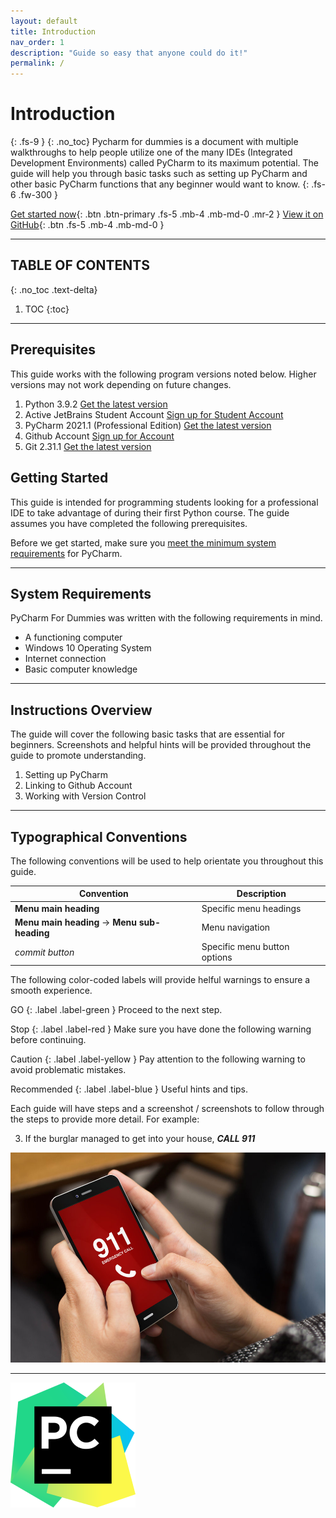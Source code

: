 ```yaml
---
layout: default
title: Introduction
nav_order: 1
description: "Guide so easy that anyone could do it!"
permalink: /
---
```


# Introduction
{: .fs-9 }
{: .no_toc}
Pycharm for dummies is a document with multiple walkthroughs to help people utilize one of the many IDEs (Integrated Development Environments) called PyCharm to its maximum potential. The guide will help you through basic tasks such as setting up PyCharm and other basic PyCharm functions that any beginner would want to know.
{: .fs-6 .fw-300 }

[Get started now](#getting-started){: .btn .btn-primary .fs-5 .mb-4 .mb-md-0 .mr-2 } [View it on GitHub](https://github.com/sis00337/Pycharm-For-Dummies){: .btn .fs-5 .mb-4 .mb-md-0 }

---

## TABLE OF CONTENTS
{: .no_toc .text-delta}
1. TOC
{:toc}

---

## Prerequisites

This guide works with the following program versions noted below. Higher versions may not work depending on future changes.

1. Python 3.9.2 [Get the latest version](https://www.python.org/downloads/)
2. Active JetBrains Student Account [Sign up for Student Account](https://account.jetbrains.com/login)
3. PyCharm 2021.1 (Professional Edition) [Get the latest version](https://www.jetbrains.com/pycharm/download/)
4. Github Account [Sign up for Account](https://github.com/)
5. Git 2.31.1 [Get the latest version](https://git-scm.com/)

## Getting Started

This guide is intended for programming students looking for a professional IDE to take advantage of during their first Python course. The guide assumes you have completed the following prerequisites. 

Before we get started, make sure you [meet the minimum system requirements](https://www.jetbrains.com/help/pycharm/installation-guide.html#requirements) for PyCharm.

---

## System Requirements

PyCharm For Dummies was written with the following requirements in mind.

* A functioning computer 
* Windows 10 Operating System
* Internet connection
* Basic computer knowledge

---

## Instructions Overview

The guide will cover the following basic tasks that are essential for beginners. Screenshots and helpful hints will be provided throughout the guide to promote understanding.

1. Setting up PyCharm
2. Linking to Github Account 
3. Working with Version Control

---

## Typographical Conventions

The following conventions will be used to help orientate you throughout this guide.

Convention | Description
--- | ---
**Menu main heading** | Specific menu headings
**Menu main heading** -> **Menu sub-heading** | Menu navigation
*commit button* | Specific menu button options

The following color-coded labels will provide helful warnings to ensure a smooth experience.

GO 
{: .label .label-green }
    Proceed to the next step.

Stop 
{: .label .label-red }
    Make sure you have done the following warning before continuing.

Caution 
{: .label .label-yellow }
    Pay attention to the following warning to avoid problematic mistakes.

Recommended 
{: .label .label-blue }
    Useful hints and tips.

Each guide will have steps and a screenshot / screenshots to follow through the steps to provide more detail. 
For example:

  3. If the burglar managed to get into your house, **_CALL 911_**

   ![screenshot_example](https://github.com/harryseo1992/Pycharm-For-Dummies/blob/gh-pages/assets/images/call911.png?raw=true "calling 911")

---



![pycharm-logo](https://github.com/harryseo1992/Pycharm-For-Dummies/blob/gh-pages/assets/images/PyCharm-Icon-Small.png?raw=true "Pycharm logo")
